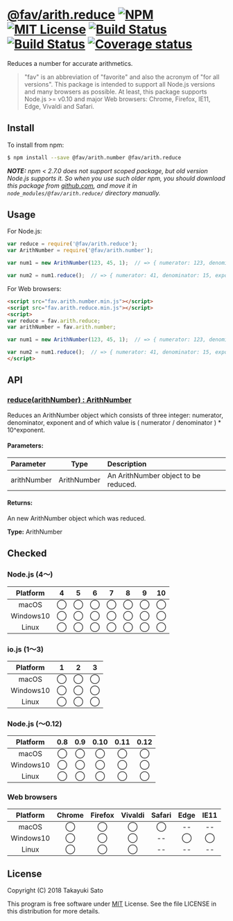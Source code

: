 # [@fav/arith.reduce][repo-url] [![NPM][npm-img]][npm-url] [![MIT License][mit-img]][mit-url] [![Build Status][travis-img]][travis-url] [![Build Status][appveyor-img]][appveyor-url] [![Coverage status][coverage-img]][coverage-url]

Reduces a number for accurate arithmetics.

> "fav" is an abbreviation of "favorite" and also the acronym of "for all versions".
> This package is intended to support all Node.js versions and many browsers as possible.
> At least, this package supports Node.js >= v0.10 and major Web browsers: Chrome, Firefox, IE11, Edge, Vivaldi and Safari.


## Install

To install from npm:

```sh
$ npm install --save @fav/arith.number @fav/arith.reduce
```

***NOTE:*** *npm < 2.7.0 does not support scoped package, but old version Node.js supports it. So when you use such older npm, you should download this package from [github.com][repo-url], and move it in `node_modules/@fav/arith.reduce/` directory manually.*


## Usage

For Node.js:

```js
var reduce = require('@fav/arith.reduce');
var ArithNumber = require('@fav/arith.number');

var num1 = new ArithNumber(123, 45, 1);  // => { numerator: 123, denominator: 45, exponent: 1 }

var num2 = num1.reduce();  // => { numerator: 41, denominator: 15, exponent: 1 }
```

For Web browsers:

```html
<script src="fav.arith.number.min.js"></script>
<script src="fav.arith.reduce.min.js"></script>
<script>
var reduce = fav.arith.reduce;
var arithNumber = fav.arith.number;

var num1 = new ArithNumber(123, 45, 1);  // => { numerator: 123, denominator: 45, exponent: 1 }

var num2 = num1.reduce();  // => { numerator: 41, denominator: 15, exponent: 1 }
</script>
```


## API

### <u>reduce(arithNumber) : ArithNumber</u>

Reduces an ArithNumber object which consists of three integer: numerator, denominator, exponent and of which value is ( numerator / denominator ) * 10^exponent.

#### Parameters:

| Parameter   |  Type       | Description                              |
|:------------|:-----------:|:-----------------------------------------|
| arithNumber | ArithNumber | An ArithNumber object to be reduced.     |

#### Returns:

An new ArithNumber object which was reduced.

**Type:** ArithNumber 


## Checked                                                                      

### Node.js (4〜)

| Platform  |   4    |   5    |   6    |   7    |   8    |   9    |   10   |
|:---------:|:------:|:------:|:------:|:------:|:------:|:------:|:------:|
| macOS     |&#x25ef;|&#x25ef;|&#x25ef;|&#x25ef;|&#x25ef;|&#x25ef;|&#x25ef;|
| Windows10 |&#x25ef;|&#x25ef;|&#x25ef;|&#x25ef;|&#x25ef;|&#x25ef;|&#x25ef;|
| Linux     |&#x25ef;|&#x25ef;|&#x25ef;|&#x25ef;|&#x25ef;|&#x25ef;|&#x25ef;|

### io.js (1〜3)

| Platform  |   1    |   2    |   3    |
|:---------:|:------:|:------:|:------:|
| macOS     |&#x25ef;|&#x25ef;|&#x25ef;|
| Windows10 |&#x25ef;|&#x25ef;|&#x25ef;|
| Linux     |&#x25ef;|&#x25ef;|&#x25ef;|

### Node.js (〜0.12)

| Platform  |  0.8   |  0.9   |  0.10  |  0.11  |  0.12  |
|:---------:|:------:|:------:|:------:|:------:|:------:|
| macOS     |&#x25ef;|&#x25ef;|&#x25ef;|&#x25ef;|&#x25ef;|
| Windows10 |&#x25ef;|&#x25ef;|&#x25ef;|&#x25ef;|&#x25ef;|
| Linux     |&#x25ef;|&#x25ef;|&#x25ef;|&#x25ef;|&#x25ef;|

### Web browsers

| Platform  | Chrome | Firefox | Vivaldi | Safari |  Edge  | IE11   |
|:---------:|:------:|:-------:|:-------:|:------:|:------:|:------:|
| macOS     |&#x25ef;|&#x25ef; |&#x25ef; |&#x25ef;|   --   |   --   |
| Windows10 |&#x25ef;|&#x25ef; |&#x25ef; |   --   |&#x25ef;|&#x25ef;|
| Linux     |&#x25ef;|&#x25ef; |&#x25ef; |   --   |   --   |   --   |


## License

Copyright (C) 2018 Takayuki Sato

This program is free software under [MIT][mit-url] License.
See the file LICENSE in this distribution for more details.

[repo-url]: https://github.com/sttk/fav-arith.reduce/
[npm-img]: https://img.shields.io/badge/npm-v0.1.0-blue.svg
[npm-url]: https://www.npmjs.com/package/@fav/arith.reduce
[mit-img]: https://img.shields.io/badge/license-MIT-green.svg
[mit-url]: https://opensource.org/licenses/MIT
[travis-img]: https://travis-ci.org/sttk/fav-arith.reduce.svg?branch=master
[travis-url]: https://travis-ci.org/sttk/fav-arith.reduce
[appveyor-img]: https://ci.appveyor.com/api/projects/status/github/sttk/fav-arith.reduce?branch=master&svg=true
[appveyor-url]: https://ci.appveyor.com/project/sttk/fav-arith-reduce
[coverage-img]: https://coveralls.io/repos/github/sttk/fav-arith.reduce/badge.svg?branch=master
[coverage-url]: https://coveralls.io/github/sttk/fav-arith.reduce?branch=master
